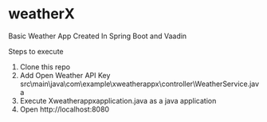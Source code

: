 # weatherX
Basic Weather App Created In Spring Boot and Vaadin

Steps to execute

1. Clone this repo
2. Add Open Weather API Key src\main\java\com\example\xweatherappx\controller\WeatherService.java
3. Execute Xweatherappxapplication.java as a java application
4. Open http://localhost:8080

